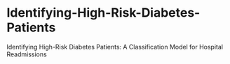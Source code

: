 # Identifying-High-Risk-Diabetes-Patients
Identifying High-Risk Diabetes Patients: A Classification Model for Hospital Readmissions

